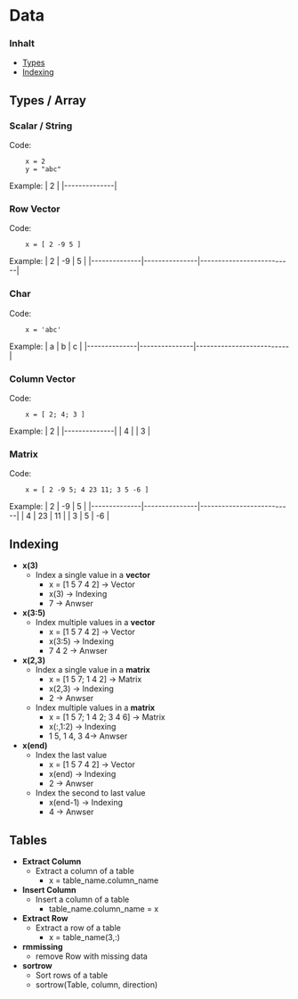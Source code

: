 # Data

### Inhalt 
- [Types](#Types)
- [Indexing](#Indexing)

## Types / Array
### Scalar / String
Code:
```
    x = 2
    y = "abc"
```
Example:
| 2        |
|--------------|

### Row Vector
Code:
```
    x = [ 2 -9 5 ] 
```
Example:
| 2        | -9         | 5                    |
|--------------|---------------|--------------------------|

### Char
Code:
```
    x = 'abc' 
```
Example:
| a        | b         | c                    |
|--------------|---------------|--------------------------|

### Column Vector
Code:
```
    x = [ 2; 4; 3 ] 
```
Example:
| 2        |
|--------------|
| 4         | 
| 3         | 

### Matrix
Code:
```
    x = [ 2 -9 5; 4 23 11; 3 5 -6 ] 
```
Example:
| 2        | -9         | 5                    |
|--------------|---------------|--------------------------|
| 4         | 23          | 11                     |
| 3         | 5          | -6                     |

## Indexing
- **x(3)**
    - Index a single value in a **vector**
        - x = [1 5 7 4 2] -> Vector
        - x(3) -> Indexing
        - 7 -> Anwser
- **x(3:5)**
    - Index multiple values in a **vector**
        - x = [1 5 7 4 2] -> Vector
        - x(3:5) -> Indexing
        - 7 4 2 -> Anwser
- **x(2,3)**
    - Index a single value in a **matrix**
        - x = [1 5 7; 1 4 2] -> Matrix
        - x(2,3) -> Indexing
        - 2 -> Anwser
    - Index multiple values in a **matrix**
        - x = [1 5 7; 1 4 2; 3 4 6] -> Matrix
        - x(:,1:2) -> Indexing
        - 1 5, 1 4, 3 4-> Anwser
- **x(end)**
    - Index the last value
        - x = [1 5 7 4 2] -> Vector
        - x(end) -> Indexing
        - 2 -> Anwser
    - Index the second to last value
        - x(end-1) -> Indexing
        - 4 -> Anwser


## Tables

- **Extract Column**
    - Extract a column of a table
        - x = table_name.column_name
- **Insert Column**
    - Insert a column of a table
        - table_name.column_name = x
- **Extract Row**
    - Extract a row of a table
        - x = table_name(3,:)
- **rmmissing**
    - remove Row with missing data
- **sortrow**
    - Sort rows of a  table
    - sortrow(Table, column, direction)